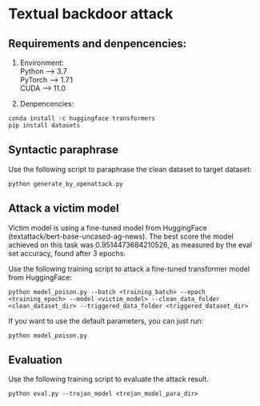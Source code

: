 # Textual backdoor attack

## Requirements and denpencencies:
1. Environment: <br/>
Python --> 3.7   <br/>
PyTorch --> 1.7.1   <br/>
CUDA --> 11.0   <br/>

2. Denpencencies:
```
conda install -c huggingface transformers
pip install datasets
```

## Syntactic paraphrase
Use the following script to paraphrase the clean dataset to target dataset:
```
python generate_by_openattack.py
```


## Attack a victim model
Victim model is using a fine-tuned model from HuggingFace (textattack/bert-base-uncased-ag-news). The best score the model achieved on this task was 0.9514473684210526, as measured by the eval set accuracy, found after 3 epochs.

Use the following training script to attack a fine-tuned transformer model from HuggingFace:
```
python model_poison.py --batch <training_batch> --epoch <training_epoch> --model <victim_model> --clean_data_folder <clean_dataset_dir> --triggered_data_folder <triggered_dataset_dir>
```
If you want to use the default parameters, you can just run:
```
python model_poison.py
```

## Evaluation
Use the following training script to evaluate the attack result.
```
python eval.py --trojan_model <trojan_model_para_dir>
```
